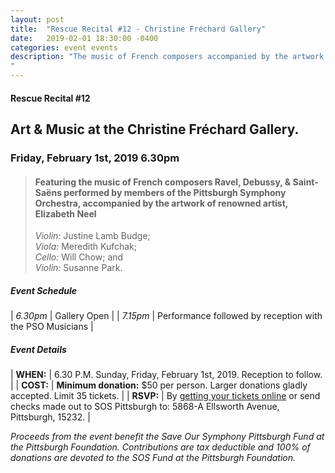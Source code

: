 ```yaml
---
layout: post
title:  "Rescue Recital #12 - Christine Fréchard Gallery"
date:   2019-02-01 18:30:00 -0400
categories: event events
description: "The music of French composers accompanied by the artwork of renowned artist, Elizabeth Neel.
"
---
```



#### Rescue Recital  #12
## Art & Music at the Christine Fréchard Gallery.
### Friday, February 1st, 2019 6.30pm



> #### Featuring the music of French composers Ravel, Debussy, & Saint-Saëns performed by members of the Pittsburgh Symphony Orchestra, accompanied by the artwork of renowned artist, Elizabeth Neel  <br/>
> _Violin:_ Justine Lamb Budge; <br/>
> _Viola:_ Meredith Kufchak; <br/>
> _Cello:_ Will Chow; and <br/>
> _Violin:_ Susanne Park.

##### __Event Schedule__

| _6.30pm_  | Gallery Open |
| _7.15pm_  | Performance followed by reception with the PSO Musicians |

##### __Event Details__
 
| __WHEN:__  | 6.30 P.M. Sunday, Friday, February 1st, 2019. Reception to follow.  |
| __COST:__  | __Minimum donation:__ $50 per person. Larger donations gladly accepted. Limit 35 tickets. |
| __RSVP:__  | By [getting your tickets online](https://squareup.com/store/save-our-symphony-pittsburgh) or send checks made out to SOS Pittsburgh to: 5868-A Ellsworth Avenue, Pittsburgh, 15232. |  

_Proceeds from the event benefit the Save Our Symphony Pittsburgh Fund at the Pittsburgh Foundation. Contributions are tax deductible and 100% of donations are devoted to the SOS Fund at the Pittsburgh Foundation._








